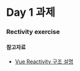 # Day 1 과제

<h3>Rectivity exercise</h3>

<h4>참고자료</h4>
<ul>
    <li><a href="https://vuejs.org/v2/guide/reactivity.html#ad">Vue Reactivity 구조 설명</a></li>
</ul>